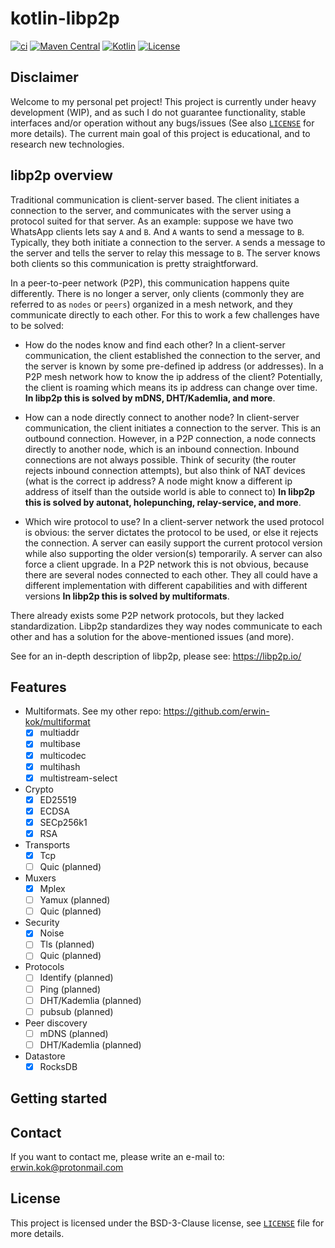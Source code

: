 # kotlin-libp2p

[![ci](https://github.com/erwin-kok/kotlin-libp2p/actions/workflows/ci.yaml/badge.svg)](https://github.com/erwin-kok/kotlin-libp2p/actions/workflows/ci.yaml)
[![Maven Central](https://img.shields.io/maven-central/v/org.erwinkok.libp2p/kotlin-libp2p)](https://central.sonatype.com/artifact/org.erwinkok.libp2p/kotlin-libp2p)
[![Kotlin](https://img.shields.io/badge/kotlin-1.9.0-blue.svg?logo=kotlin)](http://kotlinlang.org)
[![License](https://img.shields.io/github/license/erwin-kok/kotlin-libp2p.svg)](https://github.com/erwin-kok/kotlin-libp2p/blob/master/LICENSE)

## Disclaimer

Welcome to my personal pet project! This project is currently under heavy development (WIP), and as such I do not
guarantee functionality, stable interfaces and/or operation without any bugs/issues (See also [`LICENSE`](LICENSE) for
more details). The current main goal of this project is educational, and to research new technologies.

## libp2p overview

Traditional communication is client-server based. The client initiates a connection to the server, and communicates with
the server using a protocol suited for that server. As an example: suppose we have two WhatsApp clients lets say `A`
and `B`. And `A` wants to send a message to `B`. Typically, they both initiate a connection to the server. `A` sends a
message to the server and tells the server to relay this message to `B`. The server knows both clients so this
communication is pretty straightforward.

In a peer-to-peer network (P2P), this communication happens quite differently. There is no longer a server, only
clients (commonly they are referred to as `nodes` or `peers`) organized in a mesh network, and they communicate directly
to each other. For this to work a few challenges have to be solved:

- How do the nodes know and find each other? In a client-server communication, the client established the connection to
  the server, and the server is known by some pre-defined ip address (or addresses). In a P2P mesh network how to know
  the ip address of the client? Potentially, the client is roaming which means its ip address can change over time.
**In libp2p this is solved by mDNS, DHT/Kademlia, and more**.

- How can a node directly connect to another node? In client-server communication, the client initiates a connection to
  the server. This is an outbound connection. However, in a P2P connection, a node connects directly to another node,
  which is an inbound connection. Inbound connections are not always possible. Think of security (the router rejects
  inbound connection attempts), but also think of NAT devices (what is the correct ip address? A node might know a
  different ip address of itself than the outside world is able to connect to) **In libp2p this is solved by autonat, 
holepunching, relay-service, and more**.

- Which wire protocol to use? In a client-server network the used protocol is obvious: the server dictates the protocol
  to be used, or else it rejects the connection. A server can easily support the current protocol version while also
  supporting the older version(s) temporarily. A server can also force a client upgrade. In a P2P network this is not
  obvious, because there are several nodes connected to each other. They all could have a different implementation with
  different capabilities and with different versions **In libp2p this is solved by multiformats**.

There already exists some P2P network protocols, but they lacked standardization. Libp2p standardizes they way nodes
communicate to each other and has a solution for the above-mentioned issues (and more).

See for an in-depth description of libp2p, please see: https://libp2p.io/

## Features

- Multiformats. See my other repo: https://github.com/erwin-kok/multiformat
  - [X] multiaddr
  - [X] multibase 
  - [X] multicodec
  - [X] multihash
  - [X] multistream-select 

- Crypto 
  - [X] ED25519
  - [X] ECDSA
  - [X] SECp256k1
  - [X] RSA

- Transports
  - [X] Tcp
  - [ ] Quic (planned) 

- Muxers
  - [X] Mplex
  - [ ] Yamux (planned)
  - [ ] Quic (planned)

- Security
  - [X] Noise
  - [ ] Tls (planned)
  - [ ] Quic (planned)

- Protocols
  - [ ] Identify (planned)
  - [ ] Ping (planned)
  - [ ] DHT/Kademlia (planned)
  - [ ] pubsub (planned)

- Peer discovery
  - [ ] mDNS (planned)
  - [ ] DHT/Kademlia (planned)

- Datastore
  - [X] RocksDB 

## Getting started

## Contact

If you want to contact me, please write an e-mail to: [erwin.kok@protonmail.com](mailto:erwin.kok@protonmail.com)

## License

This project is licensed under the BSD-3-Clause license, see [`LICENSE`](LICENSE) file for more details. 